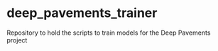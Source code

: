 # deep_pavements_trainer
Repository to hold the scripts to train models for the Deep Pavements project
